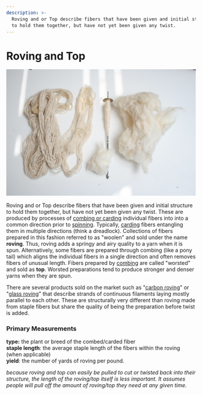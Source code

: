 ```yaml
---
description: >-
  Roving and or Top describe fibers that have been given and initial structure
  to hold them together, but have not yet been given any twist.
---
```


# Roving and Top

![Roving \(the form shown on the right\). Credit: Lisa Dusseault on Flickr](../.gitbook/assets/5482951525_d1d8b5cf5d_k.jpg)

Roving and or Top describe fibers that have been given and initial structure to hold them together, but have not yet been given any twist. These are produced by processes of [combing or carding](../process/combing-and-carding.md) individual fibers into into a common direction prior to [spinning](../process/spinning/). Typically, [carding](../process/combing-and-carding.md) fibers entangling them in multiple directions \(think a dreadlock\). Collections of fibers prepared in this fashion referred to as "woolen" and sold under the name **roving**. Thus, roving adds a springy and airy quality to a yarn when it is spun. Alternatively, some fibers are prepared through combing \(like a pony tail\) which aligns the individual fibers in a single direction and often removes fibers of unusual length. Fibers prepared by [combing](../process/combing-and-carding.md) are called "worsted" and sold as **top**. Worsted preparations tend to produce stronger and denser yarns when they are spun.

There are several products sold on the market such as "[carbon roving](https://www.compositeshop.de/xoshop/lng/en/fibers/carbon-fiber/carbon-roving-tenax-sts40-24k.html)" or "[glass roving](https://www.compositeshop.de/xoshop/lng/en/fibers/carbon-fiber/glass-roving-vetrotex-ec14-2400tex-p185.html)" that describe strands of continuous filaments laying mostly parallel to each other. These are structurally very different than roving made from staple fibers but share the quality of being the preparation before twist is added.

### **Primary Measurements**

**type:** the plant or breed of the combed/carded fiber  
**staple length**: the average staple length of the fibers within the roving \(when applicable\)  
**yield**: the number of yards of roving per pound.

_because roving and top can easily be pulled to cut or twisted back into their structure, the length of the roving/top itself is less important. It assumes people will pull off the amount of roving/top they need at any given time._


